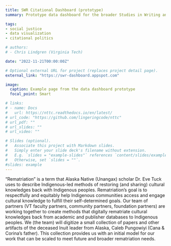 ```yaml
---
title: SWR Citational Dashboard (prototype)
summary: Prototype data dashboard for the broader Studies in Writing and Rhetoric (SWR) Citational Politics project. We will combine demographic data with citational data to help our discipline identify racist, sexist, and gender-based problems within our scholarship.

tags:
- social justice
- data visualization
- citational politics

# authors:
# - Chris Lindgren (Virginia Tech)

date: "2022-11-21T00:00:00Z"

# Optional external URL for project (replaces project detail page).
external_link: "https://swr-dashboard.appspot.com"

image:
  caption: Example page from the data dashboard prototype
  focal_point: Smart

# links:
# - name: Docs
#   url: https://nttc.readthedocs.io/en/latest/
# url_code: "https://github.com/lingeringcode/nttc"
# url_pdf: ""
# url_slides: ""
# url_video: ""

# Slides (optional).
#   Associate this project with Markdown slides.
#   Simply enter your slide deck's filename without extension.
#   E.g. `slides = "example-slides"` references `content/slides/example-slides.md`.
#   Otherwise, set `slides = ""`.
#slides: example
---
```


“Rematriation” is a term that Alaska Native (Unangax) scholar Dr. Eve Tuck uses to describe Indigenous-led methods of restoring (and sharing) cultural knowledges back with Indigenous peoples. Rematriation’s goal is to respectfully and equitably help Indigenous communities access and engage cultural knowledge to fulfill their self-determined goals. Our team of partners (VT faculty partners, community partners, foundation partners) are working together to create methods that digitally rematriate cultural knowledges back from academic and publisher databases to Indigenous peoples. We (the team) will digitize a small collection of papers and other artifacts of the deceased Inuit leader from Alaska, Caleb Pungowiyi (Cana & Corina’s father). This collection provides us with an initial model for our work that can be scaled to meet future and broader rematriation needs.
